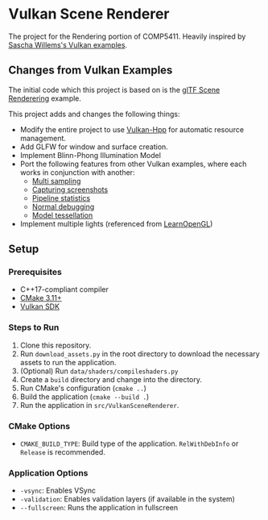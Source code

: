 # Vulkan Scene Renderer

The project for the Rendering portion of COMP5411. Heavily inspired by 
[Sascha Willems's Vulkan examples](https://github.com/SaschaWillems/Vulkan).

## Changes from Vulkan Examples

The initial code which this project is based on is the 
[glTF Scene Renderering](https://github.com/SaschaWillems/Vulkan/blob/master/examples/gltfscenerendering) example.

This project adds and changes the following things:

- Modify the entire project to use [Vulkan-Hpp](https://github.com/KhronosGroup/Vulkan-Hpp) for automatic resource 
  management.
- Add GLFW for window and surface creation.
- Implement Blinn-Phong Illumination Model
- Port the following features from other Vulkan examples, where each works in conjunction with another:
    - [Multi sampling](https://github.com/SaschaWillems/Vulkan/blob/master/examples/multisampling)
    - [Capturing screenshots](https://github.com/SaschaWillems/Vulkan/blob/master/examples/screenshot)
    - [Pipeline statistics](https://github.com/SaschaWillems/Vulkan/blob/master/examples/pipelinestatistics)
    - [Normal debugging](https://github.com/SaschaWillems/Vulkan/blob/master/examples/geometryshader)
    - [Model tessellation](https://github.com/SaschaWillems/Vulkan/blob/master/examples/tessellation)
- Implement multiple lights (referenced from [LearnOpenGL](https://learnopengl.com/Lighting/Multiple-lights))

## Setup

### Prerequisites

- C++17-compliant compiler
- [CMake 3.11+](https://cmake.org/)
- [Vulkan SDK](https://www.lunarg.com/vulkan-sdk/)

### Steps to Run

1. Clone this repository.
2. Run `download_assets.py` in the root directory to download the necessary assets to run the application.
3. (Optional) Run `data/shaders/compileshaders.py`
4. Create a `build` directory and change into the directory.
5. Run CMake's configuration (`cmake ..`)
6. Build the application (`cmake --build .`)
7. Run the application in `src/VulkanSceneRenderer`.

### CMake Options

- `CMAKE_BUILD_TYPE`: Build type of the application. `RelWithDebInfo` or `Release` is recommended.

### Application Options

- `-vsync`: Enables VSync
- `-validation`: Enables validation layers (if available in the system)
- `--fullscreen`: Runs the application in fullscreen
